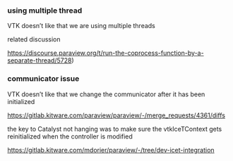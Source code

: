 
### using multiple thread

VTK doesn’t like that we are using multiple threads

related discussion

https://discourse.paraview.org/t/run-the-coprocess-function-by-a-separate-thread/5728)

### communicator issue

VTK doesn’t like that we change the communicator after it has been initialized

https://gitlab.kitware.com/paraview/paraview/-/merge_requests/4361/diffs

the key to Catalyst not hanging was to make sure the vtkIceTContext gets reinitialized when the controller is modified

https://gitlab.kitware.com/mdorier/paraview/-/tree/dev-icet-integration


